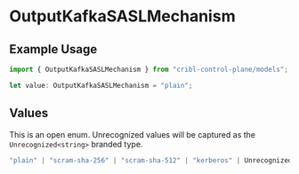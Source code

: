 # OutputKafkaSASLMechanism

## Example Usage

```typescript
import { OutputKafkaSASLMechanism } from "cribl-control-plane/models";

let value: OutputKafkaSASLMechanism = "plain";
```

## Values

This is an open enum. Unrecognized values will be captured as the `Unrecognized<string>` branded type.

```typescript
"plain" | "scram-sha-256" | "scram-sha-512" | "kerberos" | Unrecognized<string>
```